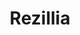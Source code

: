 ---
layout: child_layout/works/rezillia
title: Rezillia
permalink: /works/rezillia/
categories: [design]
hero: 'linear-gradient(128deg, #d6a7d8 0%, #48305e 100%)'
hero_title:
hero_classes: is-dark has-bleed-tint
theme: theme-light
logo: /assets/img/content/branding/logo-type--darker.svg
breadcrumbs: 'default'
lead: |
  A weird little animation created for a classroom in the middle of nowhere.
---